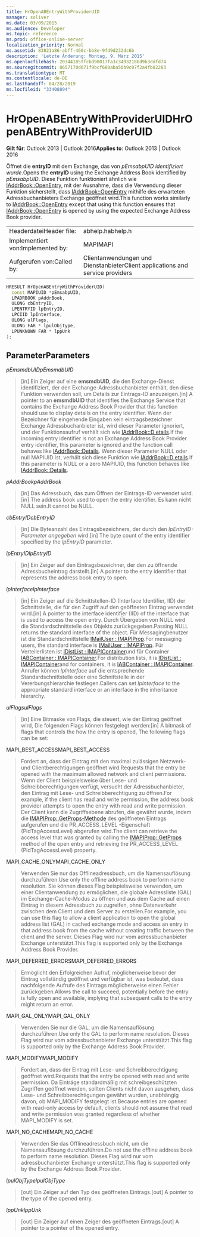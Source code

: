 ```yaml
---
title: HrOpenABEntryWithProviderUID
manager: soliver
ms.date: 03/09/2015
ms.audience: Developer
ms.topic: reference
ms.prod: office-online-server
localization_priority: Normal
ms.assetid: 83821a86-abff-460c-bb8e-9fd9d232dc6b
description: 'Letzte Änderung: Montag, 9. März 2015'
ms.openlocfilehash: 20344185ffcbd90017fa3c3493218bd9b3ddfd74
ms.sourcegitcommit: 8657170d071f9bcf680aba50b9c07f2a4fb82283
ms.translationtype: MT
ms.contentlocale: de-DE
ms.lasthandoff: 04/28/2019
ms.locfileid: "33408894"
---
```

# <a name="hropenabentrywithprovideruid"></a><span data-ttu-id="981da-103">HrOpenABEntryWithProviderUID</span><span class="sxs-lookup"><span data-stu-id="981da-103">HrOpenABEntryWithProviderUID</span></span>

  
  
<span data-ttu-id="981da-104">**Gilt für**: Outlook 2013 | Outlook 2016</span><span class="sxs-lookup"><span data-stu-id="981da-104">**Applies to**: Outlook 2013 | Outlook 2016</span></span> 
  
<span data-ttu-id="981da-105">Öffnet die **entryID** mit dem Exchange, das von _pEmsabpUID identifiziert wurde._</span><span class="sxs-lookup"><span data-stu-id="981da-105">Opens the **entryID** using the Exchange Address Book identified by  _pEmsabpUID_.</span></span> <span data-ttu-id="981da-106">Diese Funktion funktioniert ähnlich wie [IAddrBook::OpenEntry,](iaddrbook-openentry.md) mit der Ausnahme, dass die Verwendung dieser Funktion sicherstellt, dass [IAddrBook::OpenEntry](iaddrbook-openentry.md) mithilfe des erwarteten Adressbuchanbieters Exchange geöffnet wird.</span><span class="sxs-lookup"><span data-stu-id="981da-106">This function works similarly to [IAddrBook::OpenEntry](iaddrbook-openentry.md) except that using this function ensures that [IAddrBook::OpenEntry](iaddrbook-openentry.md) is opened by using the expected Exchange Address Book provider.</span></span> 
  
|||
|:-----|:-----|
|<span data-ttu-id="981da-107">Headerdatei</span><span class="sxs-lookup"><span data-stu-id="981da-107">Header file:</span></span>  <br/> |<span data-ttu-id="981da-108">abhelp.h</span><span class="sxs-lookup"><span data-stu-id="981da-108">abhelp.h</span></span>  <br/> |
|<span data-ttu-id="981da-109">Implementiert von:</span><span class="sxs-lookup"><span data-stu-id="981da-109">Implemented by:</span></span>  <br/> |<span data-ttu-id="981da-110">MAPI</span><span class="sxs-lookup"><span data-stu-id="981da-110">MAPI</span></span>  <br/> |
|<span data-ttu-id="981da-111">Aufgerufen von:</span><span class="sxs-lookup"><span data-stu-id="981da-111">Called by:</span></span>  <br/> |<span data-ttu-id="981da-112">Clientanwendungen und Dienstanbieter</span><span class="sxs-lookup"><span data-stu-id="981da-112">Client applications and service providers</span></span>  <br/> |
   
```cpp
HRESULT HrOpenABEntryWithProviderUID(
  const MAPIUID *pEmsabpUID,
  LPADRBOOK pAddrBook,
  ULONG cbEntryID,
  LPENTRYID lpEntryID,
  LPCIID lpInterface,
  ULONG ulFlags,
  ULONG FAR * lpulObjType,
  LPUNKNOWN FAR * lppUnk
);
```

## <a name="parameters"></a><span data-ttu-id="981da-113">Parameter</span><span class="sxs-lookup"><span data-stu-id="981da-113">Parameters</span></span>

 <span data-ttu-id="981da-114">_pEmsmdbUID_</span><span class="sxs-lookup"><span data-stu-id="981da-114">_pEmsmdbUID_</span></span>
  
> <span data-ttu-id="981da-115">[in] Ein Zeiger auf eine **emsmdbUID,** die den Exchange-Dienst identifiziert, der den Exchange-Adressbuchanbieter enthält, den diese Funktion verwenden soll, um Details zur Eintrags-ID anzuzeigen.</span><span class="sxs-lookup"><span data-stu-id="981da-115">[in] A pointer to an **emsmdbUID** that identifies the Exchange Service that contains the Exchange Address Book Provider that this function should use to display details on the entry identifier.</span></span> <span data-ttu-id="981da-116">Wenn der Bezeichner für eingehende Eingaben kein eintragsbezeichner Exchange Adressbuchanbieter ist, wird dieser Parameter ignoriert, und der Funktionsaufruf verhält sich wie [IAddrBook::D etails](iaddrbook-details.md).</span><span class="sxs-lookup"><span data-stu-id="981da-116">If the incoming entry identifier is not an Exchange Address Book Provider entry identifier, this parameter is ignored and the function call behaves like [IAddrBook::Details](iaddrbook-details.md).</span></span> <span data-ttu-id="981da-117">Wenn dieser Parameter NULL oder null MAPIUID ist, verhält sich diese Funktion wie [IAddrBook::D etails](iaddrbook-details.md).</span><span class="sxs-lookup"><span data-stu-id="981da-117">If this parameter is NULL or a zero MAPIUID, this function behaves like [IAddrBook::Details](iaddrbook-details.md).</span></span>
    
 <span data-ttu-id="981da-118">_pAddrBook_</span><span class="sxs-lookup"><span data-stu-id="981da-118">_pAddrBook_</span></span>
  
> <span data-ttu-id="981da-119">[in] Das Adressbuch, das zum Öffnen der Eintrags-ID verwendet wird.</span><span class="sxs-lookup"><span data-stu-id="981da-119">[in] The address book used to open the entry identifier.</span></span> <span data-ttu-id="981da-120">Es kann nicht NULL sein.</span><span class="sxs-lookup"><span data-stu-id="981da-120">It cannot be NULL.</span></span>
    
 <span data-ttu-id="981da-121">_cbEntryID_</span><span class="sxs-lookup"><span data-stu-id="981da-121">_cbEntryID_</span></span>
  
> <span data-ttu-id="981da-122">[in] Die Byteanzahl des Eintragsbezeichners, der durch den  _lpEntryID-Parameter angegeben_ wird.</span><span class="sxs-lookup"><span data-stu-id="981da-122">[in] The byte count of the entry identifier specified by the  _lpEntryID_ parameter.</span></span> 
    
 <span data-ttu-id="981da-123">_lpEntryID_</span><span class="sxs-lookup"><span data-stu-id="981da-123">_lpEntryID_</span></span>
  
>  <span data-ttu-id="981da-124">[in] Ein Zeiger auf den Eintragsbezeichner, der den zu öffnende Adressbucheintrag darstellt.</span><span class="sxs-lookup"><span data-stu-id="981da-124">[in] A pointer to the entry identifier that represents the address book entry to open.</span></span> 
    
 <span data-ttu-id="981da-125">_lpInterface_</span><span class="sxs-lookup"><span data-stu-id="981da-125">_lpInterface_</span></span>
  
> <span data-ttu-id="981da-126">[in] Ein Zeiger auf die Schnittstellen-ID (Interface Identifier, IID) der Schnittstelle, die für den Zugriff auf den geöffneten Eintrag verwendet wird.</span><span class="sxs-lookup"><span data-stu-id="981da-126">[in] A pointer to the interface identifier (IID) of the interface that is used to access the open entry.</span></span> <span data-ttu-id="981da-127">Durch Übergeben von NULL wird die Standardschnittstelle des Objekts zurückgegeben.</span><span class="sxs-lookup"><span data-stu-id="981da-127">Passing NULL returns the standard interface of the object.</span></span> <span data-ttu-id="981da-128">Für Messagingbenutzer ist die Standardschnittstelle [IMailUser : IMAPIProp](imailuserimapiprop.md).</span><span class="sxs-lookup"><span data-stu-id="981da-128">For messaging users, the standard interface is [IMailUser : IMAPIProp](imailuserimapiprop.md).</span></span> <span data-ttu-id="981da-129">Für Verteilerlisten ist [IDistList : IMAPIContainer](idistlistimapicontainer.md)und für Container [IABContainer : IMAPIContainer](iabcontainerimapicontainer.md).</span><span class="sxs-lookup"><span data-stu-id="981da-129">For distribution lists, it is [IDistList : IMAPIContainer](idistlistimapicontainer.md)and for containers, it is [IABContainer : IMAPIContainer](iabcontainerimapicontainer.md).</span></span> <span data-ttu-id="981da-130">Anrufer können  _lpInterface_ auf die entsprechende Standardschnittstelle oder eine Schnittstelle in der Vererbungshierarchie festlegen.</span><span class="sxs-lookup"><span data-stu-id="981da-130">Callers can set  _lpInterface_ to the appropriate standard interface or an interface in the inheritance hierarchy.</span></span> 
    
 <span data-ttu-id="981da-131">_ulFlags_</span><span class="sxs-lookup"><span data-stu-id="981da-131">_ulFlags_</span></span>
  
> <span data-ttu-id="981da-132">[in] Eine Bitmaske von Flags, die steuert, wie der Eintrag geöffnet wird, Die folgenden Flags können festgelegt werden:</span><span class="sxs-lookup"><span data-stu-id="981da-132">[in] A bitmask of flags that controls the how the entry is opened, The following flags can be set:</span></span>
    
<span data-ttu-id="981da-133">MAPI_BEST_ACCESS</span><span class="sxs-lookup"><span data-stu-id="981da-133">MAPI_BEST_ACCESS</span></span>
  
> <span data-ttu-id="981da-134">Fordert an, dass der Eintrag mit den maximal zulässigen Netzwerk- und Clientberechtigungen geöffnet wird.</span><span class="sxs-lookup"><span data-stu-id="981da-134">Requests that the entry be opened with the maximum allowed network and client permissions.</span></span> <span data-ttu-id="981da-135">Wenn der Client beispielsweise über Lese- und Schreibberechtigungen verfügt, versucht der Adressbuchanbieter, den Eintrag mit Lese- und Schreibberechtigung zu öffnen.</span><span class="sxs-lookup"><span data-stu-id="981da-135">For example, if the client has read and write permission, the address book provider attempts to open the entry with read and write permission.</span></span> <span data-ttu-id="981da-136">Der Client kann die Zugriffsebene abrufen, die gewährt wurde, indem die [IMAPIProp::GetProps-Methode](imapiprop-getprops.md) des geöffneten Eintrags aufgerufen und die PR_ACCESS_LEVEL -Eigenschaft (PidTagAccessLevel) abgerufen wird.</span><span class="sxs-lookup"><span data-stu-id="981da-136">The client can retrieve the access level that was granted by calling the [IMAPIProp::GetProps](imapiprop-getprops.md) method of the open entry and retrieving the PR_ACCESS_LEVEL (PidTagAccessLevel) property.</span></span> 
    
<span data-ttu-id="981da-137">MAPI_CACHE_ONLY</span><span class="sxs-lookup"><span data-stu-id="981da-137">MAPI_CACHE_ONLY</span></span>
  
> <span data-ttu-id="981da-138">Verwenden Sie nur das Offlineadressbuch, um die Namensauflösung durchzuführen.</span><span class="sxs-lookup"><span data-stu-id="981da-138">Use only the offline address book to perform name resolution.</span></span> <span data-ttu-id="981da-139">Sie können dieses Flag beispielsweise verwenden, um einer Clientanwendung zu ermöglichen, die globale Adressliste (GAL) im Exchange-Cache-Modus zu öffnen und aus dem Cache auf einen Eintrag in diesem Adressbuch zu zugreifen, ohne Datenverkehr zwischen dem Client und dem Server zu erstellen.</span><span class="sxs-lookup"><span data-stu-id="981da-139">For example, you can use this flag to allow a client application to open the global address list (GAL) in cached exchange mode and access an entry in that address book from the cache without creating traffic between the client and the server.</span></span> <span data-ttu-id="981da-140">Dieses Flag wird nur vom adressbuchanbieter Exchange unterstützt.</span><span class="sxs-lookup"><span data-stu-id="981da-140">This flag is supported only by the Exchange Address Book Provider.</span></span>
    
<span data-ttu-id="981da-141">MAPI_DEFERRED_ERRORS</span><span class="sxs-lookup"><span data-stu-id="981da-141">MAPI_DEFERRED_ERRORS</span></span>
  
> <span data-ttu-id="981da-142">Ermöglicht den Erfolgreichen Aufruf, möglicherweise bevor der Eintrag vollständig geöffnet und verfügbar ist, was bedeutet, dass nachfolgende Aufrufe des Eintrags möglicherweise einen Fehler zurückgeben.</span><span class="sxs-lookup"><span data-stu-id="981da-142">Allows the call to succeed, potentially before the entry is fully open and available, implying that subsequent calls to the entry might return an error.</span></span>
    
<span data-ttu-id="981da-143">MAPI_GAL_ONLY</span><span class="sxs-lookup"><span data-stu-id="981da-143">MAPI_GAL_ONLY</span></span>
  
> <span data-ttu-id="981da-144">Verwenden Sie nur die GAL, um die Namensauflösung durchzuführen.</span><span class="sxs-lookup"><span data-stu-id="981da-144">Use only the GAL to perform name resolution.</span></span> <span data-ttu-id="981da-145">Dieses Flag wird nur vom adressbuchanbieter Exchange unterstützt.</span><span class="sxs-lookup"><span data-stu-id="981da-145">This flag is supported only by the Exchange Address Book Provider.</span></span>
    
<span data-ttu-id="981da-146">MAPI_MODIFY</span><span class="sxs-lookup"><span data-stu-id="981da-146">MAPI_MODIFY</span></span>
  
> <span data-ttu-id="981da-147">Fordert an, dass der Eintrag mit Lese- und Schreibberechtigung geöffnet wird.</span><span class="sxs-lookup"><span data-stu-id="981da-147">Requests that the entry be opened with read and write permission.</span></span> <span data-ttu-id="981da-148">Da Einträge standardmäßig mit schreibgeschützten Zugriffen geöffnet werden, sollten Clients nicht davon ausgehen, dass Lese- und Schreibberechtigungen gewährt wurden, unabhängig davon, ob MAPI_MODIFY festgelegt ist.</span><span class="sxs-lookup"><span data-stu-id="981da-148">Because entries are opened with read-only access by default, clients should not assume that read and write permission was granted regardless of whether MAPI_MODIFY is set.</span></span>
    
<span data-ttu-id="981da-149">MAPI_NO_CACHE</span><span class="sxs-lookup"><span data-stu-id="981da-149">MAPI_NO_CACHE</span></span>
  
> <span data-ttu-id="981da-150">Verwenden Sie das Offlineadressbuch nicht, um die Namensauflösung durchzuführen.</span><span class="sxs-lookup"><span data-stu-id="981da-150">Do not use the offline address book to perform name resolution.</span></span> <span data-ttu-id="981da-151">Dieses Flag wird nur vom adressbuchanbieter Exchange unterstützt.</span><span class="sxs-lookup"><span data-stu-id="981da-151">This flag is supported only by the Exchange Address Book Provider.</span></span>
    
 <span data-ttu-id="981da-152">_lpulObjType_</span><span class="sxs-lookup"><span data-stu-id="981da-152">_lpulObjType_</span></span>
  
> <span data-ttu-id="981da-153">[out] Ein Zeiger auf den Typ des geöffneten Eintrags.</span><span class="sxs-lookup"><span data-stu-id="981da-153">[out] A pointer to the type of the opened entry.</span></span>
    
 <span data-ttu-id="981da-154">_lppUnk_</span><span class="sxs-lookup"><span data-stu-id="981da-154">_lppUnk_</span></span>
  
> <span data-ttu-id="981da-155">[out] Ein Zeiger auf einen Zeiger des geöffneten Eintrags.</span><span class="sxs-lookup"><span data-stu-id="981da-155">[out] A pointer to a pointer of the opened entry.</span></span>
    

